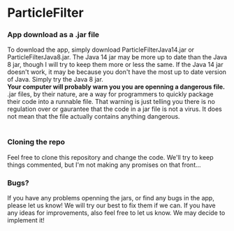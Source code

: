 # ParticleFilter

<h3> App download as a .jar file </h3>
To download the app, simply download ParticleFilterJava14.jar or ParticleFilterJava8.jar. The Java 14 jar may be more up to date than the Java 8 jar, though I will try to keep them more or less the same. If the Java 14 jar doesn't work, it may be because you don't have the most up to date version of Java. Simply try the Java 8 jar. <br>
<strong> Your computer will probably warn you you are openning a dangerous file. </strong> .jar files, by their nature, are a way for programmers to quickly package their code into a runnable file. That warning is just telling you there is no regulation over or gaurantee that the code in a jar file is not a virus.  It does not mean that the file actually contains anything dangerous. <br><br>

<h3> Cloning the repo </h3>
Feel free to clone this repository and change the code.  We'll try to keep things commented, but I'm not making any promises on that front...


<h3> Bugs? </h3>
If you have any problems openning the jars, or find any bugs in the app, please let us know! We will try our best to fix them if we can.  If you have any ideas for improvements, also feel free to let us know. We may decide to implement it!

